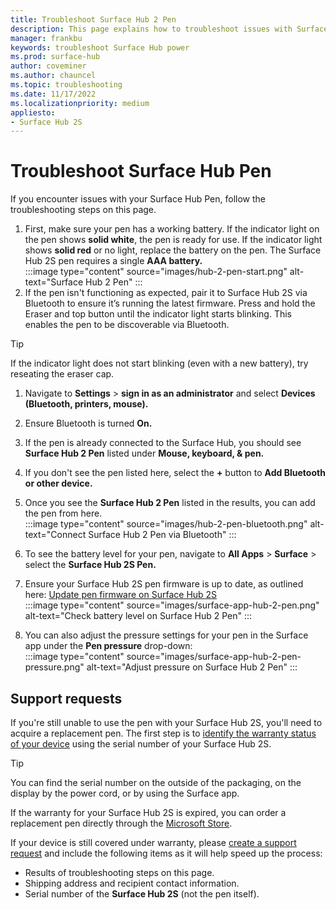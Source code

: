 ```yaml
---
title: Troubleshoot Surface Hub 2 Pen
description: This page explains how to troubleshoot issues with Surface Hub 2 Pen 
manager: frankbu
keywords: troubleshoot Surface Hub power
ms.prod: surface-hub
author: coveminer
ms.author: chauncel
ms.topic: troubleshooting
ms.date: 11/17/2022
ms.localizationpriority: medium
appliesto:
- Surface Hub 2S
---
```


# Troubleshoot Surface Hub Pen

If you encounter issues with your Surface Hub Pen, follow the troubleshooting steps on this page.

1. First, make sure your pen has a working battery. If the indicator light on the pen shows **solid white**, the pen is ready for use. If the indicator light shows **solid red** or no light, replace the battery on the pen. The Surface Hub 2S pen requires a single **AAA battery.**<br>
:::image type="content" source="images/hub-2-pen-start.png" alt-text="Surface Hub 2 Pen" :::
2. If the pen isn't functioning as expected, pair it to Surface Hub 2S via Bluetooth to ensure it’s running the latest firmware. Press and hold the Eraser and top button until the indicator light starts blinking. This enables the pen to be discoverable via Bluetooth.

> [!TIP]
> If the indicator light does not start blinking (even with a new battery), try reseating the eraser cap.

1. Navigate to **Settings** > **sign in as an administrator** and select **Devices (Bluetooth, printers, mouse).**
2. Ensure Bluetooth is turned **On.**
3. If the pen is already connected to the Surface Hub, you should see **Surface Hub 2 Pen** listed under **Mouse, keyboard, & pen.**
4. If you don't see the pen listed here, select the **+** button to **Add Bluetooth or other device.**
5. Once you see the **Surface Hub 2 Pen** listed in the results, you can add the pen from here.<br>
:::image type="content" source="images/hub-2-pen-bluetooth.png" alt-text="Connect Surface Hub 2 Pen via Bluetooth" :::

6. To see the battery level for your pen, navigate to **All Apps** > **Surface** > select the **Surface Hub 2S Pen.**
7. Ensure your Surface Hub 2S pen firmware is up to date, as outlined here: [Update pen firmware on Surface Hub 2S](surface-hub-2s-pen-firmware.md)<br>
:::image type="content" source="images/surface-app-hub-2-pen.png" alt-text="Check battery level on Surface Hub 2 Pen" :::

8. You can also adjust the pressure settings for your pen in the Surface app under the **Pen pressure** drop-down:<br>
:::image type="content" source="images/surface-app-hub-2-pen-pressure.png" alt-text="Adjust pressure on Surface Hub 2 Pen" :::

## Support requests

If you're still unable to use the pen with your Surface Hub 2S, you'll need to acquire a replacement pen. The first step is to [identify the warranty status of your device](https://mybusinessservice.surface.com/en-US/CheckWarranty/CheckWarranty) using the serial number of your Surface Hub 2S.

> [!TIP]
> You can find the serial number on the outside of the packaging, on the display by the power cord, or by using the Surface app.

If the warranty for your Surface Hub 2S is expired, you can order a replacement pen directly through the [Microsoft Store](https://www.microsoft.com/d/surface-hub-2-pen/943fmjbs4k86?atc=true&rtc=1).

If your device is still covered under warranty, please [create a support request](https://support.serviceshub.microsoft.com/supportforbusiness/onboarding) and include the following items as it will help speed up the process:

- Results of troubleshooting steps on this page.
- Shipping address and recipient contact information.
- Serial number of the **Surface Hub 2S** (not the pen itself).
